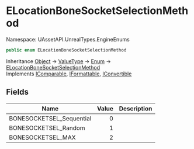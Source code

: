 # ELocationBoneSocketSelectionMethod

Namespace: UAssetAPI.UnrealTypes.EngineEnums

```csharp
public enum ELocationBoneSocketSelectionMethod
```

Inheritance [Object](https://docs.microsoft.com/en-us/dotnet/api/system.object) → [ValueType](https://docs.microsoft.com/en-us/dotnet/api/system.valuetype) → [Enum](https://docs.microsoft.com/en-us/dotnet/api/system.enum) → [ELocationBoneSocketSelectionMethod](./uassetapi.unrealtypes.engineenums.elocationbonesocketselectionmethod.md)<br>
Implements [IComparable](https://docs.microsoft.com/en-us/dotnet/api/system.icomparable), [IFormattable](https://docs.microsoft.com/en-us/dotnet/api/system.iformattable), [IConvertible](https://docs.microsoft.com/en-us/dotnet/api/system.iconvertible)

## Fields

| Name | Value | Description |
| --- | --: | --- |
| BONESOCKETSEL_Sequential | 0 |  |
| BONESOCKETSEL_Random | 1 |  |
| BONESOCKETSEL_MAX | 2 |  |
